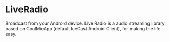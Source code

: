 # LiveRadio
Broadcast from your Android device. Live Radio is a audio streaming library based on CoolMicApp (default IceCast Android Client), for making the life easy.